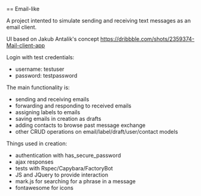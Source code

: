 == Email-like 

A project intented to simulate sending and receiving text messages as an email client. 

UI based on Jakub Antalik's concept https://dribbble.com/shots/2359374-Mail-client-app



Login with test credentials: 
- username: testuser
- password: testpassword



The main functionality is:
- sending and receiving emails
- forwarding and responding to received emails
- assigning labels to emails
- saving emails in creation as drafts
- adding contacts to browse past message exchange
- other CRUD operations on email/label/draft/user/contact models



Things used in creation:
* authentication with has_secure_password
* ajax responses
* tests with Rspec/Capybara/FactoryBot
* JS and JQuery to provide interaction
* mark.js for searching for a phrase in a message
* fontawesome for icons